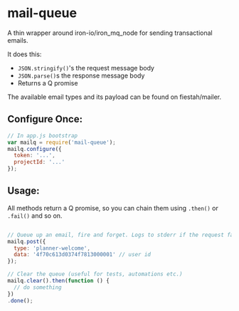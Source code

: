 # mail-queue
A thin wrapper around iron-io/iron_mq_node for sending transactional emails.

It does this:

- `JSON.stringify()`'s the request message body
- `JSON.parse()`s the response message body
- Returns a Q promise

The available email types and its payload can be found on fiestah/mailer.


## Configure Once:
``` js
// In app.js bootstrap
var mailq = require('mail-queue');
mailq.configure({
  token: '...',
  projectId: '...'
});
```


## Usage:

All methods return a Q promise, so you can chain them using `.then()` or `.fail()` and so on.

``` js

// Queue up an email, fire and forget. Logs to stderr if the request fails
mailq.post({
  type: 'planner-welcome',
  data: '4f70c613d0374f7813000001' // user id
});

// Clear the queue (useful for tests, automations etc.)
mailq.clear().then(function () {
  // do something
})
.done();
```
